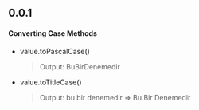 ## 0.0.1

#### Converting Case Methods

- value.toPascalCase()
  > Output:
  > BuBirDenemedir
  
- value.toTitleCase()
  > Output:
  > bu bir denemedir => Bu Bir Denemedir